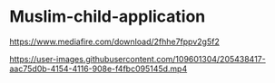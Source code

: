 # Muslim-child-application

https://www.mediafire.com/download/2fhhe7fppv2g5f2


https://user-images.githubusercontent.com/109601304/205438417-aac75d0b-4154-4116-908e-f4fbc095145d.mp4

